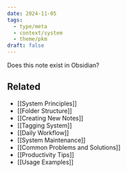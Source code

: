 ```yaml
---
date: 2024-11-05
tags:
  - type/meta
  - context/system
  - theme/pkm
draft: false
---
```


Does this note exist in Obsidian?
## Related
- [[System Principles]]
- [[Folder Structure]]
- [[Creating New Notes]]
- [[Tagging System]]
- [[Daily Workflow]]
- [[System Maintenance]]
- [[Common Problems and Solutions]]
- [[Productivity Tips]]
- [[Usage Examples]]